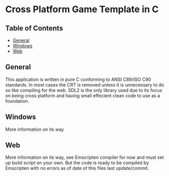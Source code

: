 # Cross Platform Game Template in C

## Table of Contents
  - [General](#general)
  - [Windows](#windows)
  - [Web](#web)

## General
This application is written in pure C conforming to ANSI C89/ISO C90 standards. In most cases the CRT is removed unless it is unnecessary to do so like compiling for the web. SDL2 is the only library used due to its focus on being cross platform and having small effecient clean code to use as a foundation.

## Windows
More information on its way

## Web
More information on its way, see Emscripten compiler for now and must set up build script on your own. But the code is ready to be compiled by Emscripten with no errors as of date of this files last update/commit.